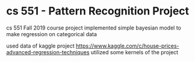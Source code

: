 # cs 551 - Pattern Recognition Project
cs 551 Fall 2019 course project
implemented simple bayesian model to make regression on categorical data

used data of kaggle project https://www.kaggle.com/c/house-prices-advanced-regression-techniques
utilized some kernels of the project